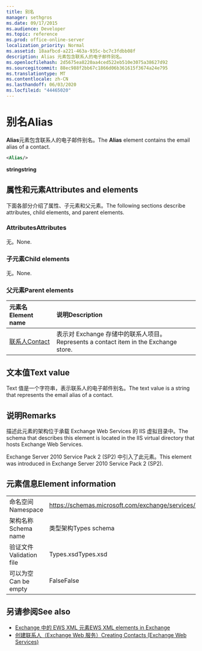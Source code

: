 ```yaml
---
title: 别名
manager: sethgros
ms.date: 09/17/2015
ms.audience: Developer
ms.topic: reference
ms.prod: office-online-server
localization_priority: Normal
ms.assetid: 18aafbcd-a221-463a-935c-bc7c3fdbb08f
description: Alias 元素包含联系人的电子邮件别名。
ms.openlocfilehash: 2d5675ea8220aa4ced522eb510e3075a38627d92
ms.sourcegitcommit: 88ec988f2bb67c1866d06b361615f3674a24e795
ms.translationtype: MT
ms.contentlocale: zh-CN
ms.lasthandoff: 06/03/2020
ms.locfileid: "44465020"
---
```

# <a name="alias"></a><span data-ttu-id="5c548-103">别名</span><span class="sxs-lookup"><span data-stu-id="5c548-103">Alias</span></span>

<span data-ttu-id="5c548-104">**Alias**元素包含联系人的电子邮件别名。</span><span class="sxs-lookup"><span data-stu-id="5c548-104">The **Alias** element contains the email alias of a contact.</span></span> 
  
```XML
<Alias/>
```

 <span data-ttu-id="5c548-105">**string**</span><span class="sxs-lookup"><span data-stu-id="5c548-105">**string**</span></span>
## <a name="attributes-and-elements"></a><span data-ttu-id="5c548-106">属性和元素</span><span class="sxs-lookup"><span data-stu-id="5c548-106">Attributes and elements</span></span>

<span data-ttu-id="5c548-107">下面各部分介绍了属性、子元素和父元素。</span><span class="sxs-lookup"><span data-stu-id="5c548-107">The following sections describe attributes, child elements, and parent elements.</span></span>
  
### <a name="attributes"></a><span data-ttu-id="5c548-108">Attributes</span><span class="sxs-lookup"><span data-stu-id="5c548-108">Attributes</span></span>

<span data-ttu-id="5c548-109">无。</span><span class="sxs-lookup"><span data-stu-id="5c548-109">None.</span></span>
  
### <a name="child-elements"></a><span data-ttu-id="5c548-110">子元素</span><span class="sxs-lookup"><span data-stu-id="5c548-110">Child elements</span></span>

<span data-ttu-id="5c548-111">无。</span><span class="sxs-lookup"><span data-stu-id="5c548-111">None.</span></span>
  
### <a name="parent-elements"></a><span data-ttu-id="5c548-112">父元素</span><span class="sxs-lookup"><span data-stu-id="5c548-112">Parent elements</span></span>

|<span data-ttu-id="5c548-113">**元素名**</span><span class="sxs-lookup"><span data-stu-id="5c548-113">**Element name**</span></span>|<span data-ttu-id="5c548-114">**说明**</span><span class="sxs-lookup"><span data-stu-id="5c548-114">**Description**</span></span>|
|:-----|:-----|
|[<span data-ttu-id="5c548-115">联系人</span><span class="sxs-lookup"><span data-stu-id="5c548-115">Contact</span></span>](contact.md) <br/> |<span data-ttu-id="5c548-116">表示对 Exchange 存储中的联系人项目。</span><span class="sxs-lookup"><span data-stu-id="5c548-116">Represents a contact item in the Exchange store.</span></span>  <br/> |
   
## <a name="text-value"></a><span data-ttu-id="5c548-117">文本值</span><span class="sxs-lookup"><span data-stu-id="5c548-117">Text value</span></span>

<span data-ttu-id="5c548-118">Text 值是一个字符串，表示联系人的电子邮件别名。</span><span class="sxs-lookup"><span data-stu-id="5c548-118">The text value is a string that represents the email alias of a contact.</span></span>
  
## <a name="remarks"></a><span data-ttu-id="5c548-119">说明</span><span class="sxs-lookup"><span data-stu-id="5c548-119">Remarks</span></span>

<span data-ttu-id="5c548-120">描述此元素的架构位于承载 Exchange Web Services 的 IIS 虚拟目录中。</span><span class="sxs-lookup"><span data-stu-id="5c548-120">The schema that describes this element is located in the IIS virtual directory that hosts Exchange Web Services.</span></span>
  
<span data-ttu-id="5c548-121">Exchange Server 2010 Service Pack 2 (SP2) 中引入了此元素。</span><span class="sxs-lookup"><span data-stu-id="5c548-121">This element was introduced in Exchange Server 2010 Service Pack 2 (SP2).</span></span>
  
## <a name="element-information"></a><span data-ttu-id="5c548-122">元素信息</span><span class="sxs-lookup"><span data-stu-id="5c548-122">Element information</span></span>

|||
|:-----|:-----|
|<span data-ttu-id="5c548-123">命名空间</span><span class="sxs-lookup"><span data-stu-id="5c548-123">Namespace</span></span>  <br/> |https://schemas.microsoft.com/exchange/services/2006/types  <br/> |
|<span data-ttu-id="5c548-124">架构名称</span><span class="sxs-lookup"><span data-stu-id="5c548-124">Schema name</span></span>  <br/> |<span data-ttu-id="5c548-125">类型架构</span><span class="sxs-lookup"><span data-stu-id="5c548-125">Types schema</span></span>  <br/> |
|<span data-ttu-id="5c548-126">验证文件</span><span class="sxs-lookup"><span data-stu-id="5c548-126">Validation file</span></span>  <br/> |<span data-ttu-id="5c548-127">Types.xsd</span><span class="sxs-lookup"><span data-stu-id="5c548-127">Types.xsd</span></span>  <br/> |
|<span data-ttu-id="5c548-128">可以为空</span><span class="sxs-lookup"><span data-stu-id="5c548-128">Can be empty</span></span>  <br/> |<span data-ttu-id="5c548-129">False</span><span class="sxs-lookup"><span data-stu-id="5c548-129">False</span></span>  <br/> |
   
## <a name="see-also"></a><span data-ttu-id="5c548-130">另请参阅</span><span class="sxs-lookup"><span data-stu-id="5c548-130">See also</span></span>

- [<span data-ttu-id="5c548-131">Exchange 中的 EWS XML 元素</span><span class="sxs-lookup"><span data-stu-id="5c548-131">EWS XML elements in Exchange</span></span>](ews-xml-elements-in-exchange.md)
- [<span data-ttu-id="5c548-132">创建联系人（Exchange Web 服务）</span><span class="sxs-lookup"><span data-stu-id="5c548-132">Creating Contacts (Exchange Web Services)</span></span>](https://msdn.microsoft.com/library/4845917e-70d1-481c-bbd7-011ec6571789%28Office.15%29.aspx)

